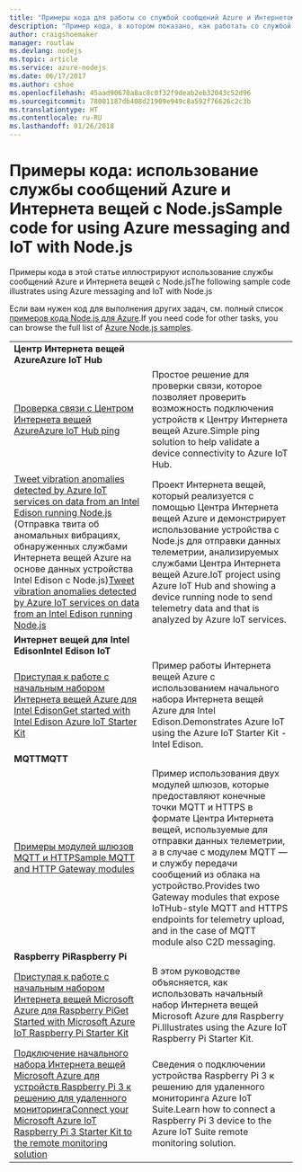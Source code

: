 ```yaml
---
title: "Примеры кода для работы со службой сообщений Azure и Интернетом вещей с помощью Node.js"
description: "Пример кода, в котором показано, как работать со службой сообщений Azure и Интернетом вещей с помощью Node.js."
author: craigshoemaker
manager: routlaw
ms.devlang: nodejs
ms.topic: article
ms.service: azure-nodejs
ms.date: 06/17/2017
ms.author: cshoe
ms.openlocfilehash: 45aad90670a8ac8c0f32f9deab2eb32043c52d96
ms.sourcegitcommit: 78001187db408d21909e949c8a592f76626c2c3b
ms.translationtype: HT
ms.contentlocale: ru-RU
ms.lasthandoff: 01/26/2018
---
```

# <a name="sample-code-for-using-azure-messaging-and-iot-with-nodejs"></a><span data-ttu-id="0526d-103">Примеры кода: использование службы сообщений Azure и Интернета вещей с Node.js</span><span class="sxs-lookup"><span data-stu-id="0526d-103">Sample code for using Azure messaging and IoT with Node.js</span></span>

<span data-ttu-id="0526d-104">Примеры кода в этой статье иллюстрируют использование службы сообщений Azure и Интернета вещей с Node.js</span><span class="sxs-lookup"><span data-stu-id="0526d-104">The following sample code illustrates using Azure messaging and IoT with Node.js</span></span>

<span data-ttu-id="0526d-105">Если вам нужен код для выполнения других задач, см. полный список [примеров кода Node.js для Azure](https://azure.microsoft.com/resources/samples/?term=nodejs).</span><span class="sxs-lookup"><span data-stu-id="0526d-105">If you need code for other tasks, you can browse the full list of [Azure Node.js samples](https://azure.microsoft.com/resources/samples/?term=nodejs).</span></span>

| | |
|---|---|
| <span data-ttu-id="0526d-106">**Центр Интернета вещей Azure**</span><span class="sxs-lookup"><span data-stu-id="0526d-106">**Azure IoT Hub**</span></span> ||
| [<span data-ttu-id="0526d-107">Проверка связи с Центром Интернета вещей Azure</span><span class="sxs-lookup"><span data-stu-id="0526d-107">Azure IoT Hub ping</span></span>](https://github.com/Azure-Samples/iot-hub-node-ping) | <span data-ttu-id="0526d-108">Простое решение для проверки связи, которое позволяет проверить возможность подключения устройств к Центру Интернета вещей Azure.</span><span class="sxs-lookup"><span data-stu-id="0526d-108">Simple ping solution to help validate a device connectivity to Azure IoT Hub.</span></span> |
| <span data-ttu-id="0526d-109">[Tweet vibration anomalies detected by Azure IoT services on data from an Intel Edison running Node.js](https://azure.microsoft.com/resources/samples/iot-hub-nodejs-intel-edison-vibration-anomaly-detection/) (Отправка твита об аномальных вибрациях, обнаруженных службами Интернета вещей Azure на основе данных устройства Intel Edison с Node.js)</span><span class="sxs-lookup"><span data-stu-id="0526d-109">[Tweet vibration anomalies detected by Azure IoT services on data from an Intel Edison running Node.js](https://azure.microsoft.com/resources/samples/iot-hub-nodejs-intel-edison-vibration-anomaly-detection/)</span></span> | <span data-ttu-id="0526d-110">Проект Интернета вещей, который реализуется с помощью Центра Интернета вещей Azure и демонстрирует использование устройства с Node.js для отправки данных телеметрии, анализируемых службами Центра Интернета вещей Azure.</span><span class="sxs-lookup"><span data-stu-id="0526d-110">IoT project using Azure IoT Hub and showing a device running node to send telemetry data and that is analyzed by Azure IoT services.</span></span> |
| <span data-ttu-id="0526d-111">**Интернет вещей для Intel Edison**</span><span class="sxs-lookup"><span data-stu-id="0526d-111">**Intel Edison IoT**</span></span> ||
| [<span data-ttu-id="0526d-112">Приступая к работе с начальным набором Интернета вещей Azure для Intel Edison</span><span class="sxs-lookup"><span data-stu-id="0526d-112">Get started with Intel Edison Azure IoT Starter Kit</span></span>](https://github.com/Azure-Samples/iot-hub-node-intel-edison-getstartedkit) | <span data-ttu-id="0526d-113">Пример работы Интернета вещей Azure с использованием начального набора Интернета вещей Azure для Intel Edison.</span><span class="sxs-lookup"><span data-stu-id="0526d-113">Demonstrates Azure IoT using the Azure IoT Starter Kit - Intel Edison.</span></span> |
| <span data-ttu-id="0526d-114">**MQTT**</span><span class="sxs-lookup"><span data-stu-id="0526d-114">**MQTT**</span></span> ||
| [<span data-ttu-id="0526d-115">Примеры модулей шлюзов MQTT и HTTP</span><span class="sxs-lookup"><span data-stu-id="0526d-115">Sample MQTT and HTTP Gateway modules</span></span>](https://github.com/Azure-Samples/iot-gateway-mqtt-http) | <span data-ttu-id="0526d-116">Пример использования двух модулей шлюзов, которые предоставляют конечные точки MQTT и HTTPS в формате Центра Интернета вещей, используемые для отправки данных телеметрии, а в случае с модулем MQTT — и службу передачи сообщений из облака на устройство.</span><span class="sxs-lookup"><span data-stu-id="0526d-116">Provides two Gateway modules that expose IoTHub-style MQTT and HTTPS endpoints for telemetry upload, and in the case of MQTT module also C2D messaging.</span></span> |
| <span data-ttu-id="0526d-117">**Raspberry Pi**</span><span class="sxs-lookup"><span data-stu-id="0526d-117">**Raspberry Pi**</span></span> ||
| [<span data-ttu-id="0526d-118">Приступая к работе с начальным набором Интернета вещей Microsoft Azure для Raspberry Pi</span><span class="sxs-lookup"><span data-stu-id="0526d-118">Get Started with Microsoft Azure IoT Raspberry Pi Starter Kit</span></span>](https://github.com/Azure-Samples/iot-hub-node-raspberrypi-getting-started) | <span data-ttu-id="0526d-119">В этом руководстве объясняется, как использовать начальный набор Интернета вещей Microsoft Azure для Raspberry Pi.</span><span class="sxs-lookup"><span data-stu-id="0526d-119">Illustrates using the Azure IoT Raspberry Pi Starter Kit.</span></span> |
| [<span data-ttu-id="0526d-120">Подключение начального набора Интернета вещей Microsoft Azure для устройств Raspberry Pi 3 к решению для удаленного мониторинга</span><span class="sxs-lookup"><span data-stu-id="0526d-120">Connect your Microsoft Azure IoT Raspberry Pi 3 Starter Kit to the remote monitoring solution</span></span>](https://azure.microsoft.com/resources/samples/iot-remote-monitoring-node-raspberrypi-getstartedkit/) | <span data-ttu-id="0526d-121">Сведения о подключении устройства Raspberry Pi 3 к решению для удаленного мониторинга Azure IoT Suite.</span><span class="sxs-lookup"><span data-stu-id="0526d-121">Learn how to connect a Raspberry Pi 3 device to the Azure IoT Suite remote monitoring solution.</span></span> |
